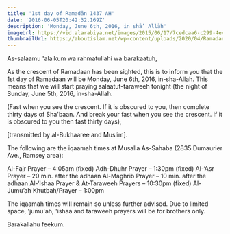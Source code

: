 ```yaml
---
title: '1st day of Ramaḍān 1437 AH'
date: '2016-06-05T20:42:32.169Z'
description: 'Monday, June 6th, 2016, in shā’ Allāh'
imageUrl: https://vid.alarabiya.net/images/2015/06/17/7cedcaa6-c299-4eca-baf0-4d39183a269d/7cedcaa6-c299-4eca-baf0-4d39183a269d_16x9_600x338.jpg
thumbnailUrl: https://aboutislam.net/wp-content/uploads/2020/04/Ramadan-lanterns-on-the-table-with-moon.jpg
---
```


As-salaamu 'alaikum wa rahmatullahi wa barakaatuh,

As the crescent of Ramadaan has been sighted, this is to inform you that the 1st day of Ramadaan will be Monday, June 6th, 2016, in-sha-Allah. This means that we will start praying salaatut-taraweeh tonight (the night of Sunday, June 5th, 2016, in-sha-Allah.

(Fast when you see the crescent. If it is obscured to you, then complete thirty days of Sha'baan. And break your fast when you see the crescent. If it is obscured to you then fast thirty days),

[transmitted by al-Bukhaaree and Muslim].

The following are the iqaamah times at Musalla As-Sahaba (2835 Dumaurier Ave., Ramsey area):

Al-Fajr Prayer – 4:05am (fixed)
Adh-Dhuhr Prayer – 1:30pm (fixed)
Al-‘Asr Prayer – 20 min. after the adhaan
Al-Maghrib Prayer – 10 min. after the adhaan
Al-‘Ishaa Prayer & At-Taraweeh Prayers – 10:30pm (fixed)
Al-Jumu’ah Khutbah/Prayer – 1:00pm

The iqaamah times will remain so unless further advised. Due to limited space, 'jumu'ah, 'ishaa and taraweeh prayers will be for brothers only.

Barakallahu feekum.
